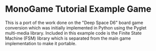 # MonoGame Tutorial Example Game

This is a port of the work done on the "Deep Space D6" board game conversion which was initially implemented in Python using the Pyglet multi-media library. Included in this example code is the Finite State Machine (FSM) library which is separated from the main game implementation to make it portable.
